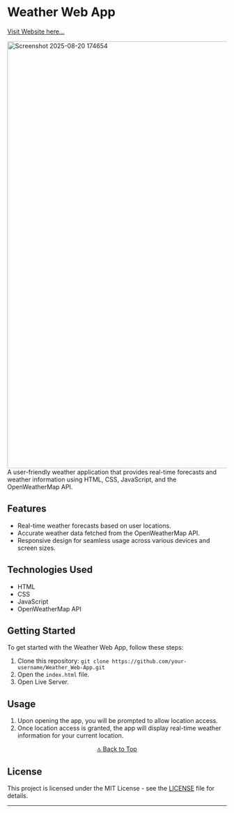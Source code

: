 # Weather Web App
[Visit Website here...](https://weaherwebapp.netlify.app/)

<img width="1919" height="979" alt="Screenshot 2025-08-20 174654" src="https://github.com/user-attachments/assets/42067ed1-ca8c-4dcc-ac51-d32c19102c88" />   
A user-friendly weather application that provides real-time forecasts and weather information using HTML, CSS, JavaScript, and the OpenWeatherMap API.

## Features

- Real-time weather forecasts based on user locations.
- Accurate weather data fetched from the OpenWeatherMap API.
- Responsive design for seamless usage across various devices and screen sizes.

## Technologies Used

- HTML
- CSS
- JavaScript
- OpenWeatherMap API

## Getting Started

To get started with the Weather Web App, follow these steps:

1. Clone this repository: `git clone https://github.com/your-username/Weather_Web-App.git`
2. Open the `index.html` file.
3. Open Live Server.

## Usage

1. Upon opening the app, you will be prompted to allow location access.
2. Once location access is granted, the app will display real-time weather information for your current location.

<p align="center"><a href="https://github.com/yusraSyed05/Weather_Web_App">🔝 Back to Top</a></p>


## License

This project is licensed under the MIT License - see the [LICENSE](LICENSE) file for details.

---
